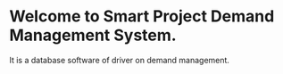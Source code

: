 # Welcome to Smart Project Demand Management System.
It is a database software of driver on demand management.
